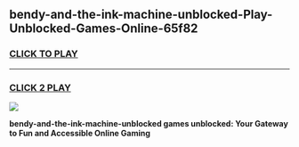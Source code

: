 
## bendy-and-the-ink-machine-unblocked-Play-Unblocked-Games-Online-65f82
<h3>
<a href="https://premium76.site?title=bendy-and-the-ink-machine-unblocked&ref=25A">CLICK TO PLAY</a></h3>
<hr>

<h3>
<a href="https://premium76.site?title=bendy-and-the-ink-machine-unblocked&ref=25A">CLICK 2 PLAY</a>
  
</h3>

<a href="https://premium76.site?title=bendy-and-the-ink-machine-unblocked&ref=25A"><img src="https://clearcache.store/games.png"></a>


**bendy-and-the-ink-machine-unblocked games unblocked: Your Gateway to Fun and Accessible Online Gaming**
